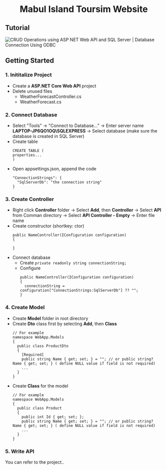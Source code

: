 <h1 align="center" id="title">Mabul Island Toursim Website</h1>

## Tutorial
![CRUD Operations using ASP NET Web API and SQL Server | Database Connection Using ODBC](https://www.youtube.com/watch?v=cVz5oWRGbYA&t=183s&pp=ygUKYXNwLm5ldCBjIw%3D%3D)

## Getting Started
### 1. Inititalize Project
- Create a <b>ASP.NET Core Web API</b> project
- Delete unused files
  - WeatherForecastController.cs
  - WeatherForecast.cs

### 2. Connect Database
- Select "Tools" -> "Connect to Database..." -> Enter server name <b>LAPTOP-JP6QO1OQ\SQLEXPRESS</b> -> Select database (make sure the database is created in SQL Server)
- Create table
  ```
  CREATE TABLE (
  properties...
  )
  ```
- Open appsettings.json, append the code
    ```
    "ConnectionStrings": {
      "SqlServerDb": "the connection string"
    }
    ```

### 3. Create Controller
- Right click <b>Controller</b> folder -> Select <b>Add</b>, then <b>Controller</b> -> Select <b>API</b> from Comman directory -> Select <b>API Controller - Empty</b> -> Enter file name
- Create constructor (shortkey: ctor)
  ```
  public NameController(IConfiguration configuration)
  {

  }
  ```
- Connect database
  - Create ``` private readonly string connectionString; ```
  - Configure
      ```
      public NameController(IConfiguration configuration)
      {
        connectionString = configuration["ConnectionStrings:SqlServerDb"] ?? "";
      }
      ```

### 4. Create Model
- Create <b>Model</b> folder in root directory
- Create <b>Dto</b> class first by selecting <b>Add</b>, then <b>Class</b>
  ```
  // For example
  namespace WebApp.Models
  {
    public class ProductDto
    {
      [Required]
      public string Name { get; set; } = ""; // or public string? Name { get; set; } ( define NULL value if field is not required)
      ...
    }
  }
  ```
- Create <b>Class</b> for the model
  ```
  // For example
  namespace WebApp.Models
  {
    public class Product
    {
      public int Id { get; set; };
      public string Name { get; set; } = ""; // or public string? Name { get; set; } ( define NULL value if field is not required)
      ...
    }
  }
  ```

### 5. Write API
You can refer to the project..
